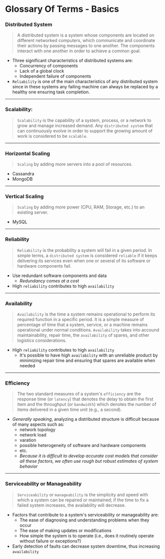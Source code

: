 # Glossary Of Terms - Basics

### Distributed System
>A distributed system is a system whose components are located on different networked computers, which communicate and coordinate their actions by passing messages to one another. The components interact with one another in order to achieve a common goal.
  - Three significant characteristics of distributed systems are:
      * Concurrency of components
      * Lack of a global clock
      * Independent failure of components
  - `Reliability` is one of the main characteristics of any distributed system since in these systems any failing machine can always be replaced by a healthy one ensuring task completion.

---

### Scalability:
>`Scalability` is the capability of a system, process, or a network to grow and manage increased demand. Any `distributed system` that can continuously evolve in order to support the growing amount of work is considered to be `scalable`.

---

### Horizontal Scaling
>`Scaling` by adding more servers into a pool of resources.
  - Cassandra
  - MongoDB

---

### Vertical Scaling
>`Scaling` by adding more power (CPU, RAM, Storage, etc.) to an existing server.
  - MySQL

---

### Reliability
>`Reliability` is the probability a system will fail in a given period. In simple terms, a `distributed system` is considered `reliable` if it keeps delivering its services even when one or several of its software or hardware components fail.
  - Use redundant software components and data
    - *Redundancy comes at a cost*
  - High `reliability` contributes to high `availability`

---

### Availability
>`Availability` is the time a system remains operational to perform its required function in a specific period.  It is a simple measure of percentage of time that a system, service, or a machine remains operational under normal conditions. `Availability` takes into accound maintainability, repair time, the `availability` of spares, and other logistics considerations.
  - High `reliability` contributes to high `availability`
    - It's possible to have high `availability` with an unreliable product by minimizing repair time and ensuring that spares are available when needed

---

### Efficiency
>The two standard measures of a system's `efficiency` are the response time (or `latency`) that denotes the delay to obtain the first item and the throughput (or `bandwidth`) which denotes the number of items delivered in a given time unit (e.g., a second).
  - *Generally speaking*, analyzing a distributed structure is difficult because of many aspects such as:
      * network topology
      * network load
      * varation
      * possible heterogeneity of software and hardware components
      * etc.
    - *Because it is difficult to develop accurate cost models that consider all these factors, we often use rough but robust estimates of system behavior*

---

### Serviceability or Manageability
>`Serviceability` or `manageability` is the simplicity and speed with which a system can be repaired or maintained; if the time to fix a failed system increases, the availability will decrease.
  - Factors that contribute to a system's serviceability or manageability are:
      * The ease of diagnosing and understanding problems when they occur
      * The ease of making updates or modifications
      * How simple the system is to operate (i.e., does it routinely operate without failure or exceptions?)
  - Early detection of faults can decrease system downtime, thus increasing `availability`
